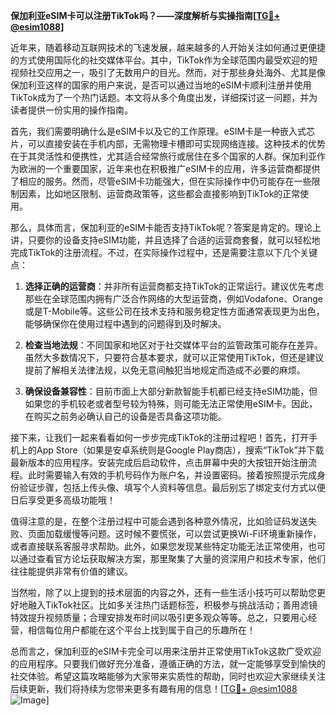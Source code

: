 **保加利亚eSIM卡可以注册TikTok吗？——深度解析与实操指南[[TG💪+ @esim1088](https://t.me/s/esim1088)]**

近年来，随着移动互联网技术的飞速发展，越来越多的人开始关注如何通过更便捷的方式使用国际化的社交媒体平台。其中，TikTok作为全球范围内最受欢迎的短视频社交应用之一，吸引了无数用户的目光。然而，对于那些身处海外、尤其是像保加利亚这样的国家的用户来说，是否可以通过当地的eSIM卡顺利注册并使用TikTok成为了一个热门话题。本文将从多个角度出发，详细探讨这一问题，并为读者提供一份实用的操作指南。

首先，我们需要明确什么是eSIM卡以及它的工作原理。eSIM卡是一种嵌入式芯片，可以直接安装在手机内部，无需物理卡槽即可实现网络连接。这种技术的优势在于其灵活性和便携性，尤其适合经常旅行或居住在多个国家的人群。保加利亚作为欧洲的一个重要国家，近年来也在积极推广eSIM卡的应用，许多运营商都提供了相应的服务。然而，尽管eSIM卡功能强大，但在实际操作中仍可能存在一些限制因素，比如地区限制、运营商政策等，这些都会直接影响到TikTok的正常使用。

那么，具体而言，保加利亚的eSIM卡能否支持TikTok呢？答案是肯定的。理论上讲，只要你的设备支持eSIM功能，并且选择了合适的运营商套餐，就可以轻松地完成TikTok的注册流程。不过，在实际操作过程中，还是需要注意以下几个关键点：

1. **选择正确的运营商**：并非所有运营商都支持TikTok的正常运行。建议优先考虑那些在全球范围内拥有广泛合作网络的大型运营商，例如Vodafone、Orange或是T-Mobile等。这些公司在技术支持和服务稳定性方面通常表现更为出色，能够确保你在使用过程中遇到的问题得到及时解决。

2. **检查当地法规**：不同国家和地区对于社交媒体平台的监管政策可能存在差异。虽然大多数情况下，只要符合基本要求，就可以正常使用TikTok，但还是建议提前了解相关法律法规，以免无意间触犯当地规定而造成不必要的麻烦。

3. **确保设备兼容性**：目前市面上大部分新款智能手机都已经支持eSIM功能，但如果您的手机较老或者型号较为特殊，则可能无法正常使用eSIM卡。因此，在购买之前务必确认自己的设备是否具备这项功能。

接下来，让我们一起来看看如何一步步完成TikTok的注册过程吧！首先，打开手机上的App Store（如果是安卓系统则是Google Play商店），搜索“TikTok”并下载最新版本的应用程序。安装完成后启动软件，点击屏幕中央的大按钮开始注册流程。此时需要输入有效的手机号码作为账户名，并设置密码。接着按照提示完成身份验证步骤，包括上传头像、填写个人资料等信息。最后别忘了绑定支付方式以便日后享受更多高级功能哦！

值得注意的是，在整个注册过程中可能会遇到各种意外情况，比如验证码发送失败、页面加载缓慢等问题。这时候不要慌张，可以尝试更换Wi-Fi环境重新操作，或者直接联系客服寻求帮助。此外，如果您发现某些特定功能无法正常使用，也可以通过查看官方论坛获取解决方案，那里聚集了大量的资深用户和技术专家，他们往往能提供非常有价值的建议。

当然啦，除了以上提到的技术层面的内容之外，还有一些生活小技巧可以帮助您更好地融入TikTok社区。比如多关注热门话题标签，积极参与挑战活动；善用滤镜特效提升视频质量；合理安排发布时间以吸引更多观众等等。总之，只要用心经营，相信每位用户都能在这个平台上找到属于自己的乐趣所在！

总而言之，保加利亚的eSIM卡完全可以用来注册并正常使用TikTok这款广受欢迎的应用程序。只要我们做好充分准备，遵循正确的方法，就一定能够享受到愉快的社交体验。希望这篇攻略能够为大家带来实质性的帮助，同时也欢迎大家继续关注后续更新，我们将持续为您带来更多有趣有用的信息！[[TG💪+ @esim1088](https://t.me/s/esim1088) ![Image](https://i.postimg.cc/4NQfJmqS/Snipaste-2025-05-13-00-14-12.png)]